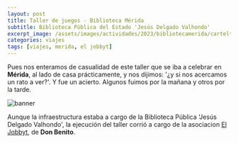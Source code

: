 ```yaml
---
layout: post
title: Taller de juegos - Biblioteca Mérida
subtitle: Biblioteca Pública del Estado 'Jesús Delgado Valhondo'
excerpt_image: /assets/images/actividades/2023/bibliotecamerida/carteltaller.jpg
categories: viajes
tags: [viajes, merida, el jobbyt]
---
```


Pues nos enteramos de casualidad de este taller que se iba a celebrar en <b>Mérida</b>, al lado de casa prácticamente, y nos dijimos: '¿y si nos acercamos un rato a ver?'. Y fue un acierto. Algunos fuimos por la mañana y otros por la tarde.

![banner](/assets/images/actividades/2023/bibliotecamerida/tallerbiblioteca.jpg)

Aunque la infraestructura estaba a cargo de la Biblioteca Pública 'Jesús Delgado Valhondo', la ejecución del taller corrió a cargo de la asociacion [El Jobbyt](https://asociacioneljobbyt.jimdofree.com/), de <b>Don Benito</b>.
